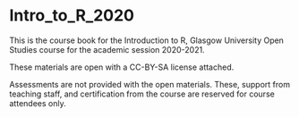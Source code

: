 # Intro_to_R_2020
 
This is the course book for the Introduction to R, Glasgow University Open Studies course for the academic session 2020-2021.

These materials are open with a CC-BY-SA license attached.

Assessments are not provided with the open materials. These, support from teaching staff, and certification from the course are reserved for course attendees only.